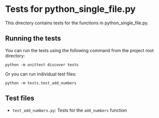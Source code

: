 # Tests for python_single_file.py

This directory contains tests for the functions in python_single_file.py.

## Running the tests

You can run the tests using the following command from the project root directory:

```
python -m unittest discover tests
```

Or you can run individual test files:

```
python -m tests.test_add_numbers
```

## Test files

- `test_add_numbers.py`: Tests for the `add_numbers` function